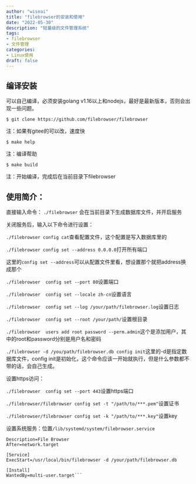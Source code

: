 ```yaml
---
author: "wiseai"
title: "filebrowser的安装和使用"
date: "2022-05-30"
description: "轻量级的文件管理系统"
tags:
- filebrowser
- 文件管理
categories:
- Linux使用
draft: false
---
```


编译安装
--
可以自己编译，必须安装golang v1.16以上和nodejs，最好是最新版本，否则会出现一些问题。
```
$ git clone https://github.com/filebrowser/filebrowser
```
注：如果有gitee的可以改，速度快

```
$ make help
```
注：编译帮助

```
$ make build
```
注：开始编译，完成后在当前目录下filebrowser


使用简介：
--
直接输入命令：
`./filebrowser`
会在当前目录下生成数据库文件，并开启服务

关闭服务后，输入以下命令进行设置：

`./filebrowser config cat`查看配置文件，这个配置是写入数据库里的

`./filebrowser config set --address 0.0.0.0`打开所有端口

这里的`config set --address`可以从配置文件里看，想设置那个就把address换成那个

`./filebrowser  config set --port 80`设置端口

`./filebrowser  config set --locale zh-cn`设置语言

`./filebrowser  config set --log /your/path/filebrowser.log`设置日志

`./filebrowser  config set --root /your/path/`设置根目录

`./filebrowser  users add root password --perm.admin`这个是添加用户，其中的root和password分别是用户名和密码

`./filebrowser -d /you/path/filebrowser.db config init`这里的-d是指定数据库文件，config init是初始化，这个命令应该一开始就执行，但是什么参数都不带的话，会自己生成。

设置https访问：

`./filebrowser  config set --port 443`设置https端口

`./filebrowser/filebrowser config set -t "/path/to/***.pem"`设置证书

`./filebrowser/filebrowser config set -k "/path/to/***.key"`设置key

设置系统服务：位置`/lib/systemd/system/filebrowser.service`
```[Unit]
Description=File Browser
After=network.target

[Service]
ExecStart=/usr/local/bin/filebrowser -d /your/path/filebrowser.db

[Install]
WantedBy=multi-user.target```